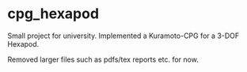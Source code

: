 # cpg_hexapod
Small project for university. Implemented a Kuramoto-CPG for a 3-DOF Hexapod.

Removed larger files such as pdfs/tex reports etc. for now.
